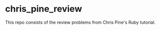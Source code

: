 chris_pine_review
=============

This repo consists of the review problems from Chris Pine's Ruby tutorial.

